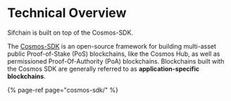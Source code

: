 # Technical Overview

Sifchain is built on top of the Cosmos-SDK.

The [Cosmos-SDK](https://github.com/cosmos/cosmos-sdk) is an open-source framework for building multi-asset public Proof-of-Stake \(PoS\) blockchains, like the Cosmos Hub, as well as permissioned Proof-Of-Authority \(PoA\) blockchains. Blockchains built with the Cosmos SDK are generally referred to as **application-specific blockchains**.

{% page-ref page="cosmos-sdk/" %}

